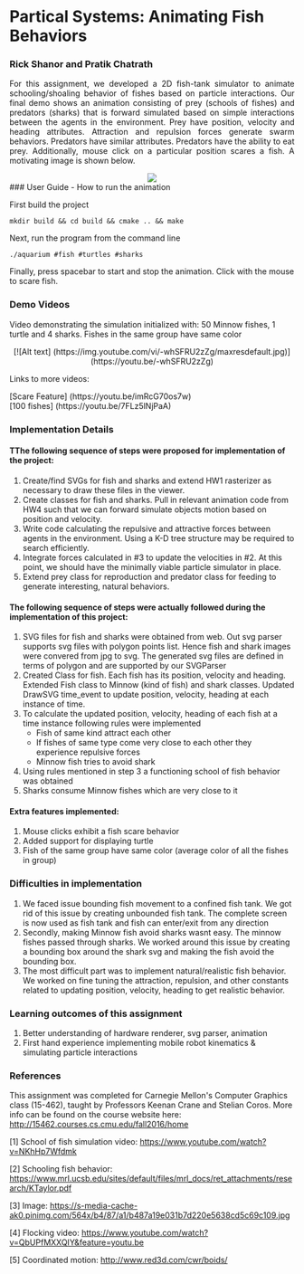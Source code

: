 # Partical Systems: Animating Fish Behaviors
### Rick Shanor and Pratik Chatrath
<p align="justify">
For this assignment, we developed a 2D fish-tank simulator to animate schooling/shoaling behavior of fishes based on particle interactions. Our final demo shows an animation consisting of prey (schools of fishes) and predators (sharks) that is forward simulated based on simple interactions between the agents in the environment. Prey have position, velocity and heading attributes. Attraction and repulsion forces generate swarm behaviors. Predators have similar attributes. Predators have the ability to eat prey. Additionally, mouse click on a particular position scares a fish. A motivating image is shown below.    
</p>
<div align="center">
<img src ="https://s-media-cache-ak0.pinimg.com/564x/b4/87/a1/b487a19e031b7d220e5638cd5c69c109.jpg" />
</div>
### User Guide - How to run the animation

First build the project
```
mkdir build && cd build && cmake .. && make
```

Next, run the program from the command line
```
./aquarium #fish #turtles #sharks
```

 Finally, press spacebar to start and stop the animation. Click with the mouse to scare fish.
 
### Demo Videos
Video demonstrating the simulation initialized with: 50 Minnow fishes, 1 turtle and 4 sharks. Fishes in the same group have same color 
<div align="center">
[![Alt text] (https://img.youtube.com/vi/-whSFRU2zZg/maxresdefault.jpg)] (https://youtu.be/-whSFRU2zZg)
</div>

Links to more videos:
<div align="left">
[Scare Feature] (https://youtu.be/imRcG70os7w)
</div>
<div align="left">
[100 fishes] (https://youtu.be/7FLz5lNjPaA)
</div>


### Implementation Details

#### TThe following sequence of steps were proposed for implementation of the project:

1. Create/find SVGs for fish and sharks and extend HW1 rasterizer as necessary to draw these files in the viewer.
2. Create classes for fish and sharks. Pull in relevant animation code from HW4 such that we can forward simulate objects motion based on position and velocity.
3. Write code calculating the repulsive and attractive forces between agents in the environment. Using a K-D tree structure may be required to search efficiently.
4. Integrate forces calculated in #3 to update the velocities in #2. At this point, we should have the minimally viable particle simulator in place.
5. Extend prey class for reproduction and predator class for feeding to generate interesting, natural behaviors.

#### The following sequence of steps were actually followed during the implementation of this project:
1. SVG files  for fish and sharks were obtained from web. Out svg parser supports svg files with polygon points list. Hence fish and shark images were convered from jpg to svg. The generated svg files are defined in terms of polygon and are supported by our SVGParser
2. Created Class for fish. Each fish has its position, velocity and heading. Extended Fish class to Minnow (kind of fish) and shark classes. Updated DrawSVG time_event to update position, velocity, heading at each instance of time.
3. To calculate the updated position, velocity, heading of each fish at a time instance following rules were implemented 
   * Fish of same kind attract each other
   * If fishes of same type come very close to each other they experience repulsive forces 
   * Minnow fish tries to avoid shark
4. Using rules mentioned in step 3 a functioning school of fish behavior was obtained
5. Sharks consume Minnow fishes which are very close to it

#### Extra features implemented:
1. Mouse clicks exhibit a fish scare behavior
2. Added support for displaying turtle
3. Fish of the same group have same color (average color of all the fishes in group)

### Difficulties in implementation
1. We faced issue bounding fish movement to a confined fish tank. We got rid of this issue by creating unbounded fish tank. The complete screen is now used as fish tank and fish can enter/exit from any direction
2. Secondly, making Minnow fish avoid sharks wasnt easy. The minnow fishes passed through sharks. We worked around this issue by creating a bounding box around the shark svg and making the fish avoid the bounding box.
3. The most difficult part was to implement natural/realistic fish behavior. We worked on fine tuning the attraction, repulsion, and other constants related to updating position, velocity, heading to get realistic behavior.

### Learning outcomes of this assignment
1. Better understanding of hardware renderer, svg parser, animation 
2. First hand experience implementing mobile robot kinematics & simulating particle interactions

### References
This assignment was completed for Carnegie Mellon's Computer Graphics class (15-462), taught by Professors Keenan Crane and Stelian Coros. More info can be found on the course website here: http://15462.courses.cs.cmu.edu/fall2016/home

[1] School of fish simulation video: https://www.youtube.com/watch?v=NKhHp7Wfdmk

[2] Schooling fish behavior: https://www.mrl.ucsb.edu/sites/default/files/mrl_docs/ret_attachments/research/KTaylor.pdf

[3] Image: https://s-media-cache-ak0.pinimg.com/564x/b4/87/a1/b487a19e031b7d220e5638cd5c69c109.jpg

[4] Flocking video: https://www.youtube.com/watch?v=QbUPfMXXQIY&feature=youtu.be

[5] Coordinated motion: http://www.red3d.com/cwr/boids/
